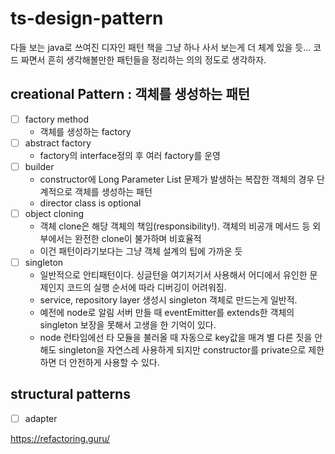 # ts-design-pattern

다들 보는 java로 쓰여진 디자인 패턴 책을 그냥 하나 사서 보는게 더 체계 있을 듯... 코드 짜면서 흔히 생각해볼만한 패턴들을 정리하는 의의 정도로 생각하자.

## creational Pattern : 객체를 생성하는 패턴

- [ ] factory method
  - 객체를 생성하는 factory
- [ ] abstract factory
  - factory의 interface정의 후 여러 factory를 운영
- [ ] builder
  - constructor에 Long Parameter List 문제가 발생하는 복잡한 객체의 경우 단계적으로 객체를 생성하는 패턴
  - director class is optional
- [ ] object cloning
  - 객체 clone은 해당 객체의 책임(responsibility!). 객체의 비공개 메서드 등 외부에서는 완전한 clone이 불가하며 비효율적
  - 이건 패턴이라기보다는 그냥 객체 설계의 팁에 가까운 듯
- [ ] singleton
  - 일반적으로 안티패턴이다. 싱글턴을 여기저기서 사용해서 어디에서 유인한 문제인지 코드의 실행 순서에 따라 디버깅이 어려워짐.
  - service, repository layer 생성시 singleton 객체로 만드는게 일반적.
  - 예전에 node로 알림 서버 만들 때 eventEmitter를 extends한 객체의 singleton 보장을 못해서 고생을 한 기억이 있다.
  - node 런타임에선 타 모듈을 불러올 때 자동으로 key값을 매겨 별 다른 짓을 안해도 singleton을 자연스레 사용하게 되지만 constructor를 private으로 제한하면 더 안전하게 사용할 수 있다.

## structural patterns

- [ ] adapter

https://refactoring.guru/
